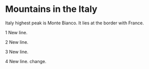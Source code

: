 Mountains in the Italy
=====================
Italy highest peak is Monte Bianco.
It lies at the border with France.

1 New line.

2 New line.

3 New line.

4 New line. change.
